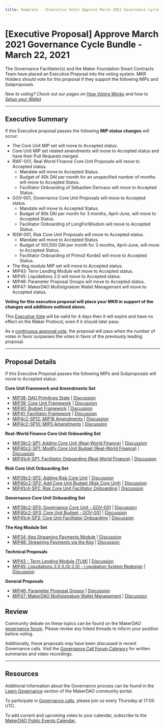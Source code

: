 ```yaml
---
title: Template - [Executive Vote] Approve March 2021 Governance Cycle Bundle - March 22, 2021
---
```


# [Executive Proposal] Approve March 2021 Governance Cycle Bundle - March 22, 2021

The Governance Facilitator(s) and the Maker Foundation Smart Contracts Team have placed an Executive Proposal into the voting system. MKR Holders should vote for this proposal if they support the following MIPs and Subproposals.

_New to voting? Check out our pages on [How Voting Works](https://community-development.makerdao.com/en/learn/governance/how-voting-works/) and how to [Setup your Wallet](https://community-development.makerdao.com/en/learn/governance/voting-setup)_

---

## Executive Summary

If this Executive proposal passes the following **MIP status changes** will occur:

- The Core Unit MIP set will move to Accepted status.
- Core Unit MIP set related amendments will move to Accepted status and have their Pull Requests merged.
- RWF-001, Real World Finance Core Unit Proposals will move to Accepted status.
  - Mandate will move to Accepted Status.
  - Budget of 40k DAI per month for an unspecified number of months will move to Accepted Status.
  - Facilitator Onboarding of Sébastien Derivaux will move to Accepted Status.
- GOV-001, Governance Core Unit Proposals will move to Accepted status.
  - Mandate will move to Accepted Status.
  - Budget of 80k DAI per month for 3 months, April-June, will move to Accepted Status.
  - Facilitator Onboarding of LongForWisdom will move to Accepted Status.
- RISK-001, Risk Core Unit Proposals will move to Accepted status.
  - Mandate will move to Accepted Status.
  - Budget of 100,500 DAI per month for 3 months, April-June, will move to Accepted Status.
  - Facilitator Onboarding of Primož Kordež will move to Accepted Status.
- The Keg module MIP set will move to Accepted status.
- MIP43: Term Lending Module will move to Accepted status.
- MIP45: Liquidations 2.0 will move to Accepted status.
- MIP46: Parameter Proposal Groups will move to Accepted status.
- MIP47: MakerDAO Multisignature Wallet Management will move to Accepted status.

**Voting for this executive proposal will place your MKR in support of the changes and additions outlined above.**

This [Executive Vote](https://community-development.makerdao.com/en/learn/governance/on-chain-gov) will be valid for 4 days then it will expire and have no effect on the Maker Protocol, even if it should later pass.

As a [continuous approval vote](https://community-development.makerdao.com/en/learn/governance/how-voting-works), the proposal will pass when the number of votes in favor surpasses the votes in favor of the previously leading proposal.

---

## Proposal Details

If this Executive Proposal passes the following MIPs and Subproposals will move to Accepted status:

**Core Unit Framework and Amendments Set**

- [MIP38: DAO Primitives State](https://github.com/makerdao/mips/blob/master/MIP38/mip38.md) | [Discussion](https://forum.makerdao.com/t/mip38-dao-primitives-state/6095)
- [MIP39: Core Unit Framework](https://github.com/makerdao/mips/blob/master/MIP39/mip39.md) | [Discussion](https://forum.makerdao.com/t/mip39-core-unit-framework/6096)
- [MIP40: Budget Framework](https://github.com/makerdao/mips/blob/master/MIP40/mip40.md) | [Discussion](https://forum.makerdao.com/t/mip40-budget-framework/6097)
- [MIP41: Facilitator Framework](https://github.com/makerdao/mips/blob/master/MIP41/mip41.md) | [Discussion](https://forum.makerdao.com/t/mip41-facilitator-framework/6098)
- [MIP4c2-SP12: MIP16 Amendments](https://github.com/makerdao/mips/blob/master/MIP4/MIP4c2-Subproposals/MIP4c2-SP12.md) | [Discussion](https://forum.makerdao.com/t/mip4c2-sp12-mip16-amendments/6101)
- [MIP4c2-SP10: MIP0 Amendments](https://github.com/makerdao/mips/blob/master/MIP4/MIP4c2-Subproposals/MIP4c2-SP10.md) | [Discussion](https://forum.makerdao.com/t/mip4c2-sp10-mip0-amendments/6099)

**Real-World Finance Core Unit Onboarding Set**

- [MIP39c2-SP1: Adding Core Unit (Real-World Finance)](https://github.com/makerdao/mips/blob/master/MIP39/MIP39c2-Subproposals/MIP39c2-SP1.md) | [Discussion](https://forum.makerdao.com/t/mip39c2-sp1-adding-core-unit-real-world-finance/6224)
- [MIP40c2-SP1: Modify Core Unit Budget (Real-World Finance)](https://github.com/makerdao/mips/blob/master/MIP40/MIP40c2-Subproposals/MIP40c2-SP1.md) | [Discussion](https://forum.makerdao.com/t/mip40c2-sp1-modify-core-unit-budget-real-world-finance/6225)
- [MIP41c4-SP1: Facilitator Onboarding (Real-World Finance)](https://github.com/makerdao/mips/blob/master/MIP41/MIP41c4-Subproposals/MIP41c4-SP1.md) | [Discussion](https://forum.makerdao.com/t/mip41c4-sp1-facilitator-onboarding-real-world-finance/6226)

**Risk Core Unit Onboarding Set**

- [MIP39c2-SP2: Adding Risk Core Unit](https://github.com/makerdao/mips/blob/master/MIP39/MIP39c2-Subproposals/MIP39c2-SP2.md) | [Discussion](https://forum.makerdao.com/t/mip39c2-sp2-adding-risk-core-unit/6342)
- [MIP40c2-SP2: Add Core Unit Budget (Risk Core Unit)](https://github.com/makerdao/mips/blob/master/MIP40/MIP40c2-Subproposals/MIP40c2-SP2.md) | [Discussion](https://forum.makerdao.com/t/mip40c2-sp2-add-core-unit-budget-risk-core-unit/6343)
- [MIP41c4-SP2: Risk Core Unit Facilitator Onboarding](https://github.com/makerdao/mips/blob/master/MIP41/MIP41c4-Subproposals/MIP41c4-SP2.md) | [Discussion](https://forum.makerdao.com/t/mip41c4-sp2-risk-core-unit-facilitator-onboarding/6344)

**Governance Core Unit Onboarding Set**

- [MIP39c2-SP3: Governance Core Unit - GOV-001](https://github.com/makerdao/mips/blob/master/MIP39/MIP39c2-Subproposals/MIP39c2-SP3.md) | [Discussion](https://forum.makerdao.com/t/mip39c2-sp3-governance-core-unit-gov-001/6348)
- [MIP40c2-SP3: Core Unit Budget - GOV-001](https://github.com/makerdao/mips/blob/master/MIP40/MIP40c2-Subproposals/MIP40c2-SP3.md) | [Discussion](https://forum.makerdao.com/t/mip40c2-sp3-core-unit-budget-gov-001/6349)
- [MIP41c4-SP3: Core Unit Facilitator Onboarding](https://github.com/makerdao/mips/blob/master/MIP41/MIP41c4-Subproposals/MIP41c4-SP3.md) | [Discussion](https://forum.makerdao.com/t/mip41c4-sp3-core-unit-facilitator-onboarding/6350)

**The Keg Module Set**

- [MIP34: Keg Streaming Payments Module](https://github.com/makerdao/mips/blob/master/MIP34/mip34.md) | [Discussion](https://forum.makerdao.com/t/mip34-keg-streaming-payments-module/6013)
- [MIP48: Streaming Payments via the Keg](https://github.com/makerdao/mips/blob/master/MIP48/MIP48.md) | [Discussion](https://forum.makerdao.com/t/mip48-streaming-payments-via-the-keg/6340)

**Technical Proposals**

- [MIP43 - Term Lending Module (TLM)](https://github.com/makerdao/mips/blob/master/MIP43/mip43.md) | [Discussion](https://forum.makerdao.com/t/mip43-term-lending-module-tlm/6153)
- [MIP45: Liquidations 2.0 (LIQ-2.0) - Liquidation System Redesign](https://github.com/makerdao/mips/blob/master/MIP45/mip45.md) | [Discussion](https://forum.makerdao.com/t/mip45-liquidations-2-0-liq-2-0-liquidation-system-redesign/6352)

**General Proposals**

- [MIP46: Parameter Proposal Groups](https://github.com/makerdao/mips/blob/master/MIP46/MIP46.md) | [Discussion](https://forum.makerdao.com/t/mip46-parameter-proposal-groups/6341)
- [MIP47: MakerDAO Multisignature Wallet Management](https://github.com/makerdao/mips/blob/master/MIP47/MIP47.md) | [Discussion](https://forum.makerdao.com/t/mip47-makerdao-multisignature-wallet-management/6338)

## Review

Community debate on these topics can be found on the MakerDAO [governance forum](https://forum.makerdao.com/). Please review any linked threads to inform your position before voting.

Additionally, these proposals may have been discussed in recent Governance calls. Visit the [Governance Call Forum Category](https://forum.makerdao.com/c/governance/gnr/8) for written summaries and video recordings.

---

## Resources

Additional information about the Governance process can be found in the [Learn Governance](https://community-development.makerdao.com/en/learn/governance) section of the MakerDAO community portal.

To participate in [Governance calls](https://forum.makerdao.com/c/governance/gnr/8), please join us every Thursday at 17:00 UTC.

To add current and upcoming votes to your calendar, subscribe to the [MakerDAO Public Events Calendar.](https://calendar.google.com/calendar/embed?src=makerdao.com_3efhm2ghipksegl009ktniomdk%40group.calendar.google.com&ctz=UTC&mode=week&showCalendars=0&showPrint=0)
